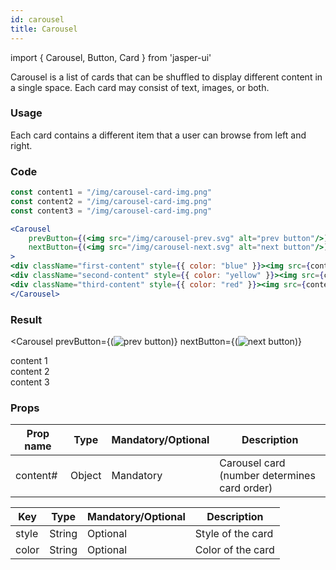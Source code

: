 ```yaml
---
id: carousel
title: Carousel
---
```


import { Carousel, Button, Card } from 'jasper-ui'

Carousel is a list of cards that can be shuffled to display different content in a single space.
Each card may consist of text, images, or both.

### Usage
Each card contains a different item that a user can browse from left and right.

### Code
```jsx
const content1 = "/img/carousel-card-img.png"
const content2 = "/img/carousel-card-img.png"
const content3 = "/img/carousel-card-img.png"

<Carousel
    prevButton={(<img src="/img/carousel-prev.svg" alt="prev button"/>)}
    nextButton={(<img src="/img/carousel-next.svg" alt="next button"/>)}
>
<div className="first-content" style={{ color: "blue" }}><img src={content1} alt="content 1" /></div>
<div className="second-content" style={{ color: "yellow" }}><img src={content2} alt="content 2"/></div>
<div className="third-content" style={{ color: "red" }}><img src={content3} alt="content 3"/></div>
</Carousel>
```

### Result
<Carousel
    prevButton={(<img src="/img/carousel_prev.svg" alt="prev button"/>)}
    nextButton={(<img src="/img/carousel_next.svg" alt="next button"/>)}
>
<div className="first-content" style={{ color: "blue" }}>content 1</div>
<div className="second-content" style={{ color: "yellow" }}>content 2</div>
<div className="third-content" style={{ color: "red" }}>content 3</div>
</Carousel>

### Props

| Prop name | Type   | Mandatory/Optional | Description                                  |
|-----------|--------|--------------------|----------------------------------------------|
| content#  | Object | Mandatory          | Carousel card (number determines card order) |

| Key       | Type   | Mandatory/Optional | Description                |
|-----------|--------|--------------------|----------------------------|
| style     | String | Optional           | Style of the card          |
| color     | String | Optional           | Color of the card          |
